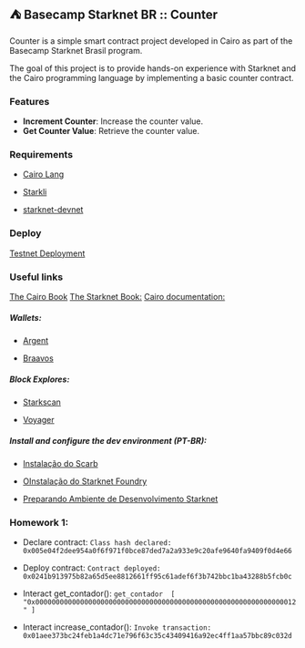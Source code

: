## ⛺ Basecamp Starknet BR :: Counter

Counter is a simple smart contract project developed in Cairo as part of the Basecamp Starknet Brasil program. 

The goal of this project is to provide hands-on experience with Starknet and the Cairo programming language by implementing a basic counter contract.

### Features
- **Increment Counter**: Increase the counter value.
- **Get Counter Value**: Retrieve the counter value.

### Requirements
- [Cairo Lang](https://book.cairo-lang.org/ch01-01-installation.html)

- [Starkli](https://book.starkli.rs/introduction)

- [starknet-devnet](https://0xspaceshard.github.io/starknet-devnet-rs/) 

### Deploy

[Testnet Deployment](https://book.starknet.io/ch02-05-testnet-deployment.html)


### Useful links

[The Cairo Book](https://book.cairo-lang.org/)
[The Starknet Book:](https://book.starknet.io/)
[Cairo documentation:](https://docs.cairo-lang.org/)

##### Wallets:
- [Argent](https://www.argent.xyz/argent-x/)

- [Braavos](https://braavos.app/)

##### Block Explores:
- [Starkscan](https://starkscan.co/)

- [Voyager](https://voyager.online/)

##### Install and configure the dev environment (PT-BR):
- [Instalação do Scarb](https://medium.com/starknet-in-brazil/instalação-do-scarb-67a7e20b5843)

- [OInstalação do Starknet Foundry](https://medium.com/starknet-in-brazil/instalação-do-starknet-foundry-1720aea3af98)

- [Preparando Ambiente de Desenvolvimento Starknet](https://medium.com/@mulleresposito/preparando-ambiente-de-desenvolvimento-starknet-9e0663c1e0e5)

### Homework 1:
- Declare contract:
    `Class hash declared: 0x005e04f2dee954a0f6f971f0bce87ded7a2a933e9c20afe9640fa9409f0d4e66`

- Deploy contract:
    `Contract deployed: 0x0241b913975b82a65d5ee8812661ff95c61adef6f3b742bbc1ba43288b5fcb0c`

- Interact get_contador():
    `get_contador 
[
    "0x0000000000000000000000000000000000000000000000000000000000000012"
]
`

- Interact increase_contador():
    `Invoke transaction: 0x01aee373bc24feb1a4dc71e796f63c35c43409416a92ec4ff1aa57bbc89c032d`